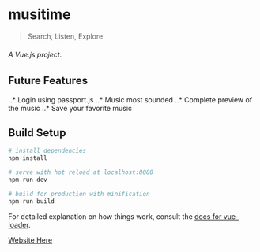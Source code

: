 # musitime

> Search, Listen, Explore.
###### A Vue.js project.

## Future Features
..* Login using passport.js
..* Music most sounded
..* Complete preview of the music
..* Save your favorite music

## Build Setup

``` bash
# install dependencies
npm install

# serve with hot reload at localhost:8080
npm run dev

# build for production with minification
npm run build
```

For detailed explanation on how things work, consult the [docs for vue-loader](http://vuejs.github.io/vue-loader).

[Website Here](https://musitime.herokuapp.com)

